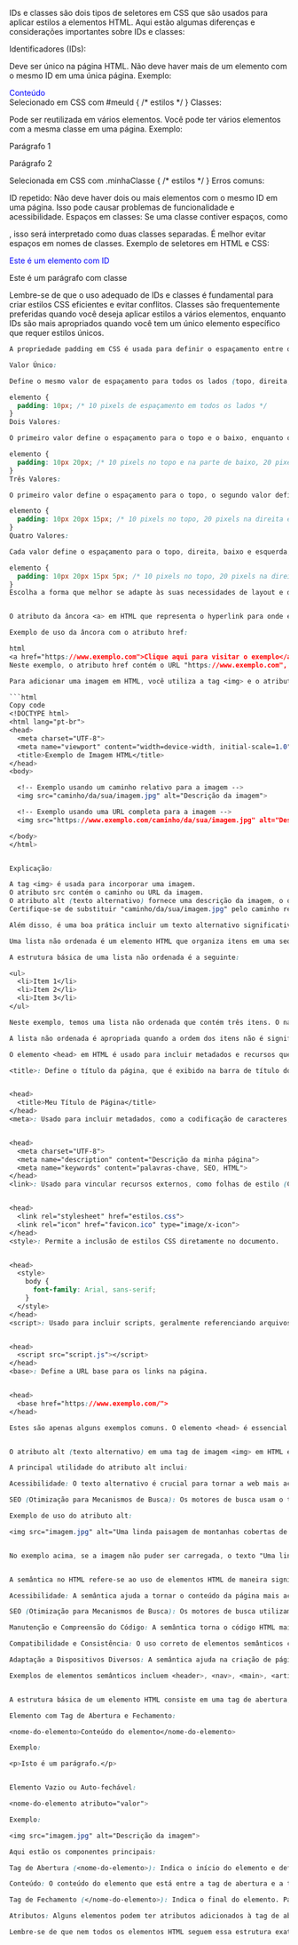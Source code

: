 IDs e classes são dois tipos de seletores em CSS que são usados para aplicar estilos a elementos HTML. Aqui estão algumas diferenças e considerações importantes sobre IDs e classes:

Identificadores (IDs):

Deve ser único na página HTML. Não deve haver mais de um elemento com o mesmo ID em uma única página.
Exemplo: <div id="meuId">Conteúdo</div>
Selecionado em CSS com #meuId { /* estilos */ }
Classes:

Pode ser reutilizada em vários elementos. Você pode ter vários elementos com a mesma classe em uma página.
Exemplo: <p class="minhaClasse">Parágrafo 1</p> <p class="minhaClasse">Parágrafo 2</p>
Selecionada em CSS com .minhaClasse { /* estilos */ }
Erros comuns:

ID repetido: Não deve haver dois ou mais elementos com o mesmo ID em uma página. Isso pode causar problemas de funcionalidade e acessibilidade.
Espaços em classes: Se uma classe contiver espaços, como <div class="minha classe">, isso será interpretado como duas classes separadas. É melhor evitar espaços em nomes de classes.
Exemplo de seletores em HTML e CSS:


<!DOCTYPE html>
<html lang="pt-br">
<head>
  <meta charset="UTF-8">
  <meta name="viewport" content="width=device-width, initial-scale=1.0">
  <style>
    #meuId {
      color: blue;
    }

    .minhaClasse {
      font-size: 18px;
    }
  </style>
</head>
<body>
  <div id="meuId">Este é um elemento com ID</div>
  <p class="minhaClasse">Este é um parágrafo com classe</p>
</body>
</html>

Lembre-se de que o uso adequado de IDs e classes é fundamental para criar estilos CSS eficientes e evitar conflitos. Classes são frequentemente preferidas quando você deseja aplicar estilos a vários elementos, enquanto IDs são mais apropriados quando você tem um único elemento específico que requer estilos únicos.

```css
A propriedade padding em CSS é usada para definir o espaçamento entre o conteúdo de um elemento e suas bordas. As declarações da propriedade padding podem ser feitas de várias maneiras, dependendo das suas necessidades. Aqui estão algumas formas comuns:

Valor Único:

Define o mesmo valor de espaçamento para todos os lados (topo, direita, baixo, esquerda).

elemento {
  padding: 10px; /* 10 pixels de espaçamento em todos os lados */
}
Dois Valores:

O primeiro valor define o espaçamento para o topo e o baixo, enquanto o segundo valor define o espaçamento para a direita e a esquerda.

elemento {
  padding: 10px 20px; /* 10 pixels no topo e na parte de baixo, 20 pixels na direita e na esquerda */
}
Três Valores:

O primeiro valor define o espaçamento para o topo, o segundo valor define o espaçamento para a direita e a esquerda, e o terceiro valor define o espaçamento para o baixo.

elemento {
  padding: 10px 20px 15px; /* 10 pixels no topo, 20 pixels na direita e na esquerda, 15 pixels no baixo */
}
Quatro Valores:

Cada valor define o espaçamento para o topo, direita, baixo e esquerda, respectivamente.

elemento {
  padding: 10px 20px 15px 5px; /* 10 pixels no topo, 20 pixels na direita, 15 pixels no baixo, 5 pixels na esquerda */
}
Escolha a forma que melhor se adapte às suas necessidades de layout e design.


O atributo da âncora <a> em HTML que representa o hyperlink para onde ela aponta é o atributo href (hiperlink de referência). O valor do atributo href contém o URL (Uniform Resource Locator) ou o caminho local para a página ou recurso para o qual o hyperlink direciona.

Exemplo de uso da âncora com o atributo href:

html
<a href="https://www.exemplo.com">Clique aqui para visitar o exemplo</a>
Neste exemplo, o atributo href contém o URL "https://www.exemplo.com", e ao clicar no link, o navegador direcionará o usuário para esse endereço. Se você estiver linkando para um recurso local em seu site, o valor do href pode ser um caminho relativo ou absoluto para o arquivo desejado.

Para adicionar uma imagem em HTML, você utiliza a tag <img> e o atributo src (source) para especificar o caminho ou URL da imagem. Aqui está um exemplo básico:

```html
Copy code
<!DOCTYPE html>
<html lang="pt-br">
<head>
  <meta charset="UTF-8">
  <meta name="viewport" content="width=device-width, initial-scale=1.0">
  <title>Exemplo de Imagem HTML</title>
</head>
<body>

  <!-- Exemplo usando um caminho relativo para a imagem -->
  <img src="caminho/da/sua/imagem.jpg" alt="Descrição da imagem">

  <!-- Exemplo usando uma URL completa para a imagem -->
  <img src="https://www.exemplo.com/caminho/da/sua/imagem.jpg" alt="Descrição da imagem">

</body>
</html>


Explicação:

A tag <img> é usada para incorporar uma imagem.
O atributo src contém o caminho ou URL da imagem.
O atributo alt (texto alternativo) fornece uma descrição da imagem, o que é útil para acessibilidade e em casos em que a imagem não pode ser exibida.
Certifique-se de substituir "caminho/da/sua/imagem.jpg" pelo caminho real do seu arquivo de imagem. Se você estiver usando uma imagem da web, substitua pelo URL correspondente.

Além disso, é uma boa prática incluir um texto alternativo significativo usando o atributo alt, pois isso melhora a acessibilidade da sua página. O texto alternativo é exibido se a imagem não puder ser carregada ou se o usuário estiver usando um leitor de tela.

Uma lista não ordenada é um elemento HTML que organiza itens em uma sequência, mas sem atribuir a eles uma ordem ou hierarquia específica. Em HTML, uma lista não ordenada é criada usando a tag <ul> (unordered list), e cada item da lista é representado pela tag <li> (list item).

A estrutura básica de uma lista não ordenada é a seguinte:

<ul>
  <li>Item 1</li>
  <li>Item 2</li>
  <li>Item 3</li>
</ul>

Neste exemplo, temos uma lista não ordenada que contém três itens. O navegador normalmente exibe os itens como marcados com pontos, mas o estilo exato pode variar de acordo com a folha de estilo CSS aplicada à página.

A lista não ordenada é apropriada quando a ordem dos itens não é significativa e você simplesmente deseja apresentar uma coleção de itens. Cada item da lista é tratado de maneira igual e não há uma sequência específica a ser seguida.

O elemento <head> em HTML é usado para incluir metadados e recursos que não são diretamente relacionados ao conteúdo visível da página, mas são importantes para configurar a página e fornecer informações adicionais aos navegadores, motores de busca e outros agentes do usuário. Aqui estão alguns dos elementos que podem ser colocados dentro do elemento <head>:

<title>: Define o título da página, que é exibido na barra de título do navegador ou na guia.


<head>
  <title>Meu Título de Página</title>
</head>
<meta>: Usado para incluir metadados, como a codificação de caracteres, descrição da página, palavras-chave, autor, etc.


<head>
  <meta charset="UTF-8">
  <meta name="description" content="Descrição da minha página">
  <meta name="keywords" content="palavras-chave, SEO, HTML">
</head>
<link>: Usado para vincular recursos externos, como folhas de estilo (CSS), ícones, etc.


<head>
  <link rel="stylesheet" href="estilos.css">
  <link rel="icon" href="favicon.ico" type="image/x-icon">
</head>
<style>: Permite a inclusão de estilos CSS diretamente no documento.


<head>
  <style>
    body {
      font-family: Arial, sans-serif;
    }
  </style>
</head>
<script>: Usado para incluir scripts, geralmente referenciando arquivos JavaScript externos.


<head>
  <script src="script.js"></script>
</head>
<base>: Define a URL base para os links na página.


<head>
  <base href="https://www.exemplo.com/">
</head>

Estes são apenas alguns exemplos comuns. O elemento <head> é essencial para configurar a página e fornecer informações cruciais, mas não é diretamente visível para os usuários que estão visualizando a página no navegador.


O atributo alt (texto alternativo) em uma tag de imagem <img> em HTML é usado para fornecer uma descrição textual da imagem. Este texto é exibido no lugar da imagem se a imagem não puder ser carregada, se o usuário estiver usando um navegador de texto ou um leitor de tela, ou se a imagem estiver marcada como indisponível.

A principal utilidade do atributo alt inclui:

Acessibilidade: O texto alternativo é crucial para tornar a web mais acessível a pessoas com deficiência visual. Leitores de tela usam o texto alternativo para descrever a imagem aos usuários que não podem ver a imagem.

SEO (Otimização para Mecanismos de Busca): Os motores de busca usam o texto alternativo para entender o conteúdo da imagem, o que pode afetar a classificação nos resultados de pesquisa. Portanto, é uma prática recomendada incluir textos alternativos descritivos e relevantes para suas imagens.

Exemplo de uso do atributo alt:

<img src="imagem.jpg" alt="Uma linda paisagem de montanhas cobertas de neve">


No exemplo acima, se a imagem não puder ser carregada, o texto "Uma linda paisagem de montanhas cobertas de neve" será exibido no lugar da imagem. Certifique-se de fornecer descrições precisas e informativas para garantir uma experiência significativa para todos os usuários.


A semântica no HTML refere-se ao uso de elementos HTML de maneira significativa e descritiva, atribuindo significados específicos aos diferentes elementos com base no papel que desempenham na estrutura e no conteúdo da página. A utilização adequada da semântica tem diversos benefícios:

Acessibilidade: A semântica ajuda a tornar o conteúdo da página mais acessível a usuários com deficiências visuais, auditivas ou cognitivas. Elementos HTML semanticamente corretos são interpretados mais eficientemente por leitores de tela e outros dispositivos de assistência.

SEO (Otimização para Mecanismos de Busca): Os motores de busca utilizam a semântica para entender melhor o conteúdo da página. Utilizar corretamente elementos como <header>, <nav>, <main>, <article>, <section>, etc., fornece pistas adicionais sobre a estrutura da página para os motores de busca.

Manutenção e Compreensão do Código: A semântica torna o código HTML mais legível e compreensível para desenvolvedores. Ao utilizar elementos que refletem a estrutura lógica e hierárquica da página, fica mais fácil para outros desenvolvedores entenderem e fazerem manutenção no código.

Compatibilidade e Consistência: O uso correto de elementos semânticos contribui para a consistência e compatibilidade entre diferentes navegadores e dispositivos. Os navegadores e interpretadores de HTML são projetados para entender e renderizar adequadamente os elementos semânticos.

Adaptação a Dispositivos Diversos: A semântica ajuda na criação de páginas que se adaptam melhor a diferentes dispositivos e tamanhos de tela, facilitando o desenvolvimento de páginas responsivas.

Exemplos de elementos semânticos incluem <header>, <nav>, <main>, <article>, <section>, <aside>, <footer>, etc. Ao utilizar esses elementos de maneira apropriada, você está adicionando significado e estrutura semântica ao seu conteúdo, beneficiando tanto os desenvolvedores quanto os usuários.


A estrutura básica de um elemento HTML consiste em uma tag de abertura, conteúdo e uma tag de fechamento. Alguns elementos HTML, chamados de elementos vazios ou auto-fecháveis, não têm conteúdo e são fechados na própria tag de abertura. Aqui estão exemplos de ambas as formas:

Elemento com Tag de Abertura e Fechamento:

<nome-do-elemento>Conteúdo do elemento</nome-do-elemento>

Exemplo:

<p>Isto é um parágrafo.</p>


Elemento Vazio ou Auto-fechável:

<nome-do-elemento atributo="valor">

Exemplo:

<img src="imagem.jpg" alt="Descrição da imagem">

Aqui estão os componentes principais:

Tag de Abertura (<nome-do-elemento>): Indica o início do elemento e define o tipo de elemento (por exemplo, <p> para parágrafo, <h1> para cabeçalho de nível 1, etc.).

Conteúdo: O conteúdo do elemento que está entre a tag de abertura e a tag de fechamento. Nem todos os elementos têm conteúdo.

Tag de Fechamento (</nome-do-elemento>): Indica o final do elemento. Para elementos vazios ou auto-fecháveis, a tag de fechamento pode ser omitida ou, em HTML5, você pode usar uma barra antes do fechamento, como em <img />.

Atributos: Alguns elementos podem ter atributos adicionados à tag de abertura para fornecer informações adicionais, como o atributo src em uma tag <img> para especificar a fonte da imagem.

Lembre-se de que nem todos os elementos HTML seguem essa estrutura exata. Alguns elementos são auto-fecháveis e não têm uma tag de fechamento, enquanto outros podem ter uma estrutura mais complexa, com aninhamento de outros elementos dentro deles. A semântica e a estrutura específica de cada elemento dependem do papel que ele desempenha na marcação do conteúdo da página.